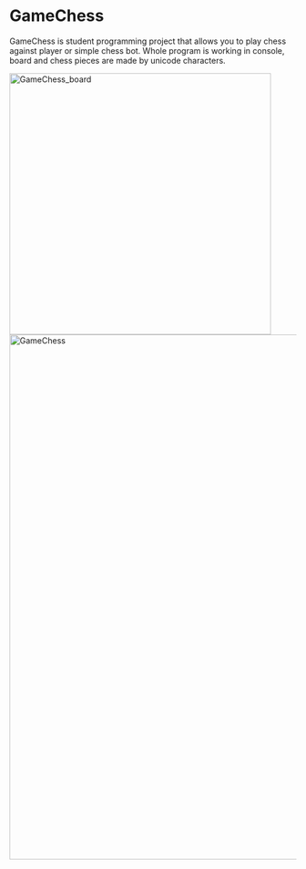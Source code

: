 # GameChess
GameChess is student programming project that allows you to play chess against player or simple chess bot.
Whole program is working in console, board and chess pieces are made by unicode characters.

<img width="459" alt="GameChess_board" src="https://user-images.githubusercontent.com/101892382/173866714-c077463b-30ad-469e-b992-56e277d9bc62.png">

<img width="922" alt="GameChess" src="https://user-images.githubusercontent.com/101892382/173866739-ff44f915-d923-438c-a671-354558b45fb3.png">
